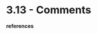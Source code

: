 # 3.13 - Comments



**references**

[^1]:https://www.gnu.org/savannah-checkouts/gnu/bash/manual/bash.html#Comments
